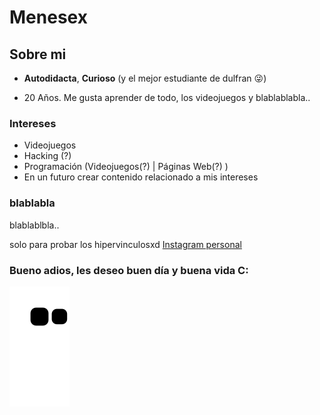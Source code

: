 # Menesex

## Sobre mi

- **Autodidacta**, **Curioso** (y el mejor estudiante de dulfran 😜)

- 20 Años. Me gusta aprender de todo, los videojuegos y blablablabla.. 

### Intereses

- Videojuegos
- Hacking (?)
- Programación (Videojuegos(?) | Páginas Web(?) )
- En un futuro crear contenido relacionado a mis intereses

### blablabla
blablablbla..

solo para probar los hipervinculosxd
[Instagram personal](https://www.instagram.com/mxneses/)

### Bueno adios, les deseo buen día y buena vida C:



![snake gif](https://github.com/Menesex/Menesex/blob/output/github-contribution-grid-snake.svg)
